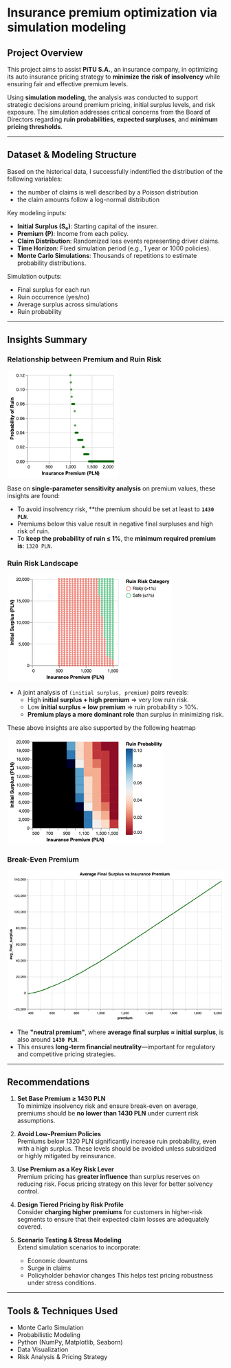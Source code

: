 # Insurance premium optimization via simulation modeling

## Project Overview

This project aims to assist **PiTU S.A.**, an insurance company, in optimizing its auto insurance pricing strategy to **minimize the risk of insolvency** while ensuring fair and effective premium levels.

Using **simulation modeling**, the analysis was conducted to support strategic decisions around premium pricing, initial surplus levels, and risk exposure. The simulation addresses critical concerns from the Board of Directors regarding **ruin probabilities**, **expected surpluses**, and **minimum pricing thresholds**.

---

## Dataset & Modeling Structure

Based on the historical data, I successfully indentified the distribution of the following variables:
- the number of claims is well described by a Poisson distribution
- the claim amounts follow a log-normal distribution

Key modeling inputs:
- **Initial Surplus (S₀)**: Starting capital of the insurer.
- **Premium (P)**: Income from each policy.
- **Claim Distribution**: Randomized loss events representing driver claims.
- **Time Horizon**: Fixed simulation period (e.g., 1 year or 1000 policies).
- **Monte Carlo Simulations**: Thousands of repetitions to estimate probability distributions.

Simulation outputs:
- Final surplus for each run
- Ruin occurrence (yes/no)
- Average surplus across simulations
- Ruin probability

---

## Insights Summary

### Relationship between Premium and Ruin Risk

![](graphs/visualization.png)

Base on **single-parameter sensitivity analysis** on premium values, these insights are found:
- To avoid insolvency risk, **the premium should be set at least to **`1430 PLN`**.
- Premiums below this value result in negative final surpluses and high risk of ruin.
- To **keep the probability of ruin ≤ 1%**, the **minimum required premium is**: `1320 PLN`.

### Ruin Risk Landscape

![](graphs/premium_isurplus.png)

- A joint analysis of `(initial surplus, premium)` pairs reveals:
  - High **initial surplus + high premium** ⇒ very low ruin risk.
  - Low **initial surplus + low premium** ⇒ ruin probability > 10%.
  - **Premium plays a more dominant role** than surplus in minimizing risk.

These above insights are also supported by the following heatmap

![](graphs/heatmap.png)

### Break-Even Premium

![](graphs/premium_vs_avg_surplus.png)

- The **"neutral premium"**, where **average final surplus ≈ initial surplus**, is also around **`1430 PLN`**.
- This ensures **long-term financial neutrality**—important for regulatory and competitive pricing strategies.

---

## Recommendations

1. **Set Base Premium ≥ 1430 PLN**  
   To minimize insolvency risk and ensure break-even on average, premiums should be **no lower than 1430 PLN** under current risk assumptions.

2. **Avoid Low-Premium Policies**  
   Premiums below 1320 PLN significantly increase ruin probability, even with a high surplus. These levels should be avoided unless subsidized or highly mitigated by reinsurance.

3. **Use Premium as a Key Risk Lever**  
   Premium pricing has **greater influence** than surplus reserves on reducing risk. Focus pricing strategy on this lever for better solvency control.

4. **Design Tiered Pricing by Risk Profile**  
   Consider **charging higher premiums** for customers in higher-risk segments to ensure that their expected claim losses are adequately covered.

5. **Scenario Testing & Stress Modeling**  
   Extend simulation scenarios to incorporate:
   - Economic downturns
   - Surge in claims
   - Policyholder behavior changes
   This helps test pricing robustness under stress conditions.

---

## Tools & Techniques Used

- Monte Carlo Simulation
- Probabilistic Modeling
- Python (NumPy, Matplotlib, Seaborn)
- Data Visualization
- Risk Analysis & Pricing Strategy
